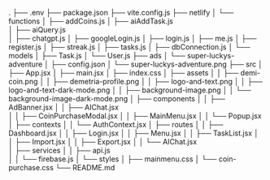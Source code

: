 .
├── .env
├── package.json
├── vite.config.js
├── netlify
│   └── functions
│       ├── addCoins.js
│       ├── aiAddTask.js       
│       ├── aiQuery.js         
│       ├── chatgpt.js
│       ├── googleLogin.js
│       ├── login.js
│       ├── me.js
│       ├── register.js
│       ├── streak.js
│       ├── tasks.js
│       ├── dbConnection.js
│       └── models
│           ├── Task.js
│           └── User.js
├── ads
│   └── super-luckys-adventure
│       ├── config.json
│       └── super-luckys-adventure.png
├── src
│   ├── App.jsx
│   ├── main.jsx
│   ├── index.css
│   ├── assets
│   │   ├── demi-coin.png
│   │   ├── demetria-profile.png
│   │   ├── logo-and-text.png
│   │   ├── logo-and-text-dark-mode.png
│   │   ├── background-image.png
│   │   └── background-image-dark-mode.png
│   ├── components
│   │   ├── AdBanner.jsx
│   │   ├── AIChat.jsx         
│   │   ├── CoinPurchaseModal.jsx
│   │   ├── MainMenu.jsx
│   │   └── Popup.jsx
│   ├── contexts
│   │   └── AuthContext.jsx
│   ├── routes
│   │   ├── Dashboard.jsx
│   │   ├── Login.jsx
│   │   ├── Menu.jsx
│   │   ├── TaskList.jsx
│   │   ├── Import.jsx
│   │   ├── Export.jsx
│   │   └── AIChat.jsx         
│   ├── services
│   │   ├── api.js           
│   │   └── firebase.js
│   └── styles
│       ├── mainmenu.css
│       └── coin-purchase.css
└── README.md

